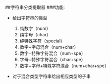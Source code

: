 ##字符串分类提取器
###功能:
- 给出字符串的类型
    1. 纯数字（num）
    2. 纯字母（char）
    3. 纯特殊字符（special）
    4. 数字+字母混合（num+char）
    5. 数字+特殊字符混合（num+spe）
    6. 字母+特殊字符混合（char+spe）
    7. 数字+字母+特殊字符混合（num+char+spe）


- 对于混合类型字符串给出相应类型的子串
